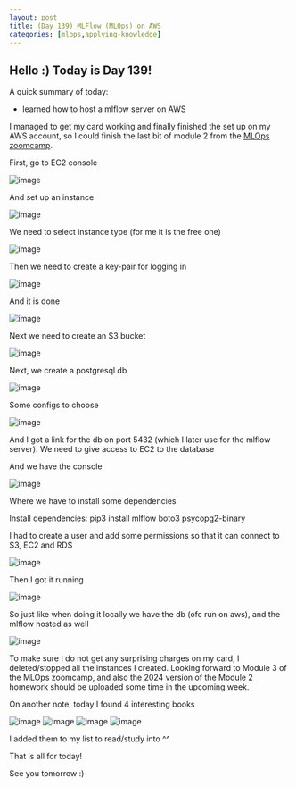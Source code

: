 ```yaml
---
layout: post
title: (Day 139) MLFlow (MLOps) on AWS
categories: [mlops,applying-knowledge]
---
```


## Hello :) Today is Day 139!
A quick summary of today:
* learned how to host a mlflow server on AWS

I managed to get my card working and finally finished the set up on my AWS account, so I could finish the last bit of module 2 from the [MLOps zoomcamp](https://github.com/DataTalksClub/mlops-zoomcamp).

First, go to EC2 console

![image](https://github.com/user-attachments/assets/a86a634b-11e3-4fe5-8dfa-9f90204eebfd)

And set up an instance

![image](https://github.com/user-attachments/assets/0c44fca9-59c7-4bf1-a31d-00d52e5a62f0)

We need to select instance type (for me it is the free one)

![image](https://github.com/user-attachments/assets/acbdc809-a03c-46f3-8d92-09e8d8de1ea1)

Then we need to create a key-pair for logging in

![image](https://github.com/user-attachments/assets/47afd555-1f48-48f5-b615-727a3ae55eb3)

And it is done

![image](https://github.com/user-attachments/assets/7e58f8ac-a674-4ec8-a334-cc0eb33a7cd0)

Next we need to create an S3 bucket

![image](https://github.com/user-attachments/assets/2a9ed907-e95d-4dc2-9afa-71f34e7ddae9)

Next, we create a postgresql db

![image](https://github.com/user-attachments/assets/7e90329b-18f5-4374-918d-185e618aee9b)

Some configs to choose

![image](https://github.com/user-attachments/assets/6fb6b427-71a1-4f6f-95db-a50a47957e78)

And I got a link for the db on port 5432 (which I later use for the mlflow server). We need to give access to EC2 to the database

And we have the console

![image](https://github.com/user-attachments/assets/fec98946-e223-448f-8237-dfa12955b6b9)

Where we have to install some dependencies

Install dependencies: pip3 install mlflow boto3 psycopg2-binary

I had to create a user and add some permissions so that it can connect to S3, EC2 and RDS

![image](https://github.com/user-attachments/assets/2e88e7d8-0cd5-402c-834c-3ab29c6336bf)

Then I got it running

![image](https://github.com/user-attachments/assets/3c6d69f1-d6f6-4f2c-b4cd-df3becf93975)

So just like when doing it locally we have the db (ofc run on aws), and the mlflow hosted as well

![image](https://github.com/user-attachments/assets/d59561c4-b515-4b81-a7fe-7b23690d1a5f)

To make sure I do not get any surprising charges on my card, I deleted/stopped all the instances I created.
Looking forward to Module 3 of the MLOps zoomcamp, and also the 2024 version of the Module 2 homework should be uploaded some time in the upcoming week.



On another note, today I found 4 interesting books

![image](https://github.com/user-attachments/assets/5d4da124-5698-4848-b3d5-8a249798483b)
![image](https://github.com/user-attachments/assets/74c0380f-15ca-4b0a-a0b8-9ef73007397b)
![image](https://github.com/user-attachments/assets/dc5ac69d-60d1-428c-877d-6c7c2fee4390)
![image](https://github.com/user-attachments/assets/6a17dcae-74a2-4b06-afe3-15f8402e86d4)

I added them to my list to read/study into ^^


That is all for today!

See you tomorrow :)
